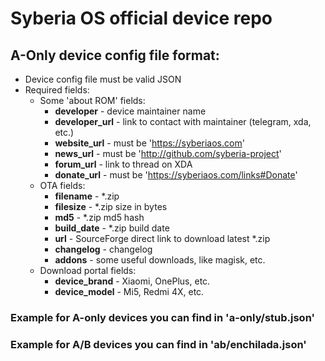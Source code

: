 # Syberia OS official device repo
## A-Only device config file format:
+ Device config file must be valid JSON
+ Required fields:
    + Some 'about ROM' fields:
        + **developer** - device maintainer name
        + **developer_url** - link to contact with maintainer (telegram, xda, etc.)
        + **website_url** - must be 'https://syberiaos.com'
        + **news_url** - must be 'http://github.com/syberia-project'
        + **forum_url** - link to thread on XDA
        + **donate_url** - must be 'https://syberiaos.com/links#Donate'
    + OTA fields:
        + **filename** - *.zip
        + **filesize** - *.zip size in bytes
        + **md5** - *.zip md5 hash
        + **build_date** - *.zip build date
        + **url** - SourceForge direct link to download latest *.zip
        + **changelog** - changelog
        + **addons** - some useful downloads, like magisk, etc.
    + Download portal fields:
        + **device_brand** - Xiaomi, OnePlus, etc.
        + **device_model** - Mi5, Redmi 4X, etc.
        
### Example for A-only devices you can find in 'a-only/stub.json'
### Example for A/B devices you can find in 'ab/enchilada.json'
